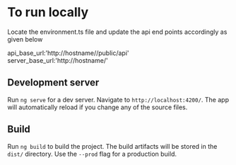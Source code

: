 # To run locally

Locate the environment.ts file and update the api end points accordingly as given below

api_base_url:'http://hostname/<laravel project path>/public/api'\
server_base_url:'http://hostname/<laravel project path>'

## Development server

Run `ng serve` for a dev server. Navigate to `http://localhost:4200/`. The app will automatically reload if you change any of the source files.

## Build

Run `ng build` to build the project. The build artifacts will be stored in the `dist/` directory. Use the `--prod` flag for a production build.


